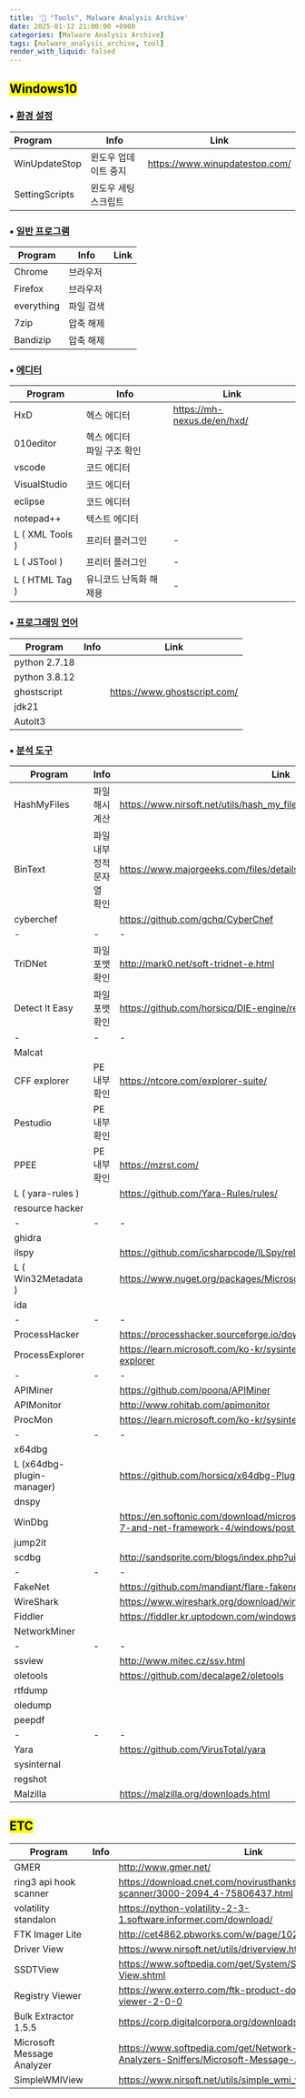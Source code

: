 ```yaml
---
title: '📑 "Tools", Malware Analysis Archive'
date: 2025-01-12 21:00:00 +0900
categories: [Malware Analysis Archive]
tags: [malware_analysis_archive, tool]
render_with_liquid: falsed
---
```


## <mark> Windows10</mark> 

### ▪ <u>환경 설정</u>

| Program        | Info                 | Link                           |
| :------------- | -------------------- | ------------------------------ |
| WinUpdateStop  | 윈도우 업데이트 중지 | https://www.winupdatestop.com/ |
| SettingScripts | 윈도우 세팅 스크립트 |                                |



### ▪ <u>일반 프로그램</u>

| Program    | Info      | Link |
| ---------- | --------- | ---- |
| Chrome     | 브라우저  |      |
| Firefox    | 브라우저  |      |
| everything | 파일 검색 |      |
| 7zip       | 압축 해제 |      |
| Bandizip   | 압축 해제 |      |



### ▪ <u>에디터</u>

| Program         | Info                            | Link                        |
| --------------- | ------------------------------- | --------------------------- |
| HxD             | 헥스 에디터                     | https://mh-nexus.de/en/hxd/ |
| 010editor       | 헥스 에디터<br />파일 구조 확인 |                             |
| vscode          | 코드 에디터                     |                             |
| VisualStudio    | 코드 에디터                     |                             |
| eclipse         | 코드 에디터                     |                             |
| notepad++       | 텍스트 에디터                   |                             |
| L ( XML Tools ) | 프리터 플러그인                 | -                           |
| L ( JSTool )    | 프리터 플러그인                 | -                           |
| L ( HTML Tag )  | 유니코드 난독화 해제용          | -                           |



### ▪ <u>프로그래밍 언어</u>

| Program       | Info | Link                         |
| ------------- | ---- | ---------------------------- |
| python 2.7.18 |      |                              |
| python 3.8.12 |      |                              |
| ghostscript   |      | https://www.ghostscript.com/ |
| jdk21         |      |                              |
| AutoIt3       |      |                              |



### ▪ <u>분석 도구</u>

| Program                   | Info                       | Link                                                         |
| ------------------------- | -------------------------- | ------------------------------------------------------------ |
| HashMyFiles               | 파일 해시 계산             | https://www.nirsoft.net/utils/hash_my_files.html#google_vignette |
| BinText                   | 파일 내부 정적 문자열 확인 | https://www.majorgeeks.com/files/details/bintext.html        |
| cyberchef                 |                            | https://github.com/gchq/CyberChef                            |
| -                         | -                          | -                                                            |
| TriDNet                   | 파일 포맷 확인             | http://mark0.net/soft-tridnet-e.html                         |
| Detect It Easy            | 파일 포맷 확인             | https://github.com/horsicq/DIE-engine/releases               |
| -                         | -                          | -                                                            |
| Malcat                    |                            |                                                              |
| CFF explorer              | PE 내부 확인               | https://ntcore.com/explorer-suite/                           |
| Pestudio                  | PE 내부 확인               |                                                              |
| PPEE                      | PE 내부 확인               | https://mzrst.com/                                           |
| L ( yara-rules )          |                            | https://github.com/Yara-Rules/rules/                         |
| resource hacker           |                            |                                                              |
| -                         | -                          | -                                                            |
| ghidra                    |                            |                                                              |
| ilspy                     |                            | https://github.com/icsharpcode/ILSpy/releases                |
| L ( Win32Metadata )       |                            | https://www.nuget.org/packages/Microsoft.Windows.SDK.Win32Metadata/ |
| ida                       |                            |                                                              |
| -                         | -                          | -                                                            |
| ProcessHacker             |                            | https://processhacker.sourceforge.io/downloads.php           |
| ProcessExplorer           |                            | https://learn.microsoft.com/ko-kr/sysinternals/downloads/process-explorer |
| -                         | -                          | -                                                            |
| APIMiner                  |                            | https://github.com/poona/APIMiner                            |
| APIMonitor                |                            | http://www.rohitab.com/apimonitor                            |
| ProcMon                   |                            | https://learn.microsoft.com/ko-kr/sysinternals/downloads/procmon |
| -                         | -                          | -                                                            |
| x64dbg                    |                            |                                                              |
| L (x64dbg-plugin-manager) |                            | https://github.com/horsicq/x64dbg-Plugin-Manager             |
| dnspy                     |                            |                                                              |
| WinDbg                    |                            | https://en.softonic.com/download/microsoft-windows-sdk-for-windows-7-and-net-framework-4/windows/post-download |
| jump2it                   |                            |                                                              |
| scdbg                     |                            | http://sandsprite.com/blogs/index.php?uid=7&pid=152          |
| -                         | -                          | -                                                            |
| FakeNet                   |                            | https://github.com/mandiant/flare-fakenet-ng                 |
| WireShark                 |                            | https://www.wireshark.org/download/win32/                    |
| Fiddler                   |                            | https://fiddler.kr.uptodown.com/windows/download             |
| NetworkMiner              |                            |                                                              |
| -                         | -                          | -                                                            |
| ssview                    |                            | http://www.mitec.cz/ssv.html                                 |
| oletools                  |                            | https://github.com/decalage2/oletools                        |
| rtfdump                   |                            |                                                              |
| oledump                   |                            |                                                              |
| peepdf                    |                            |                                                              |
| -                         | -                          | -                                                            |
| Yara                      |                            | https://github.com/VirusTotal/yara                           |
| sysinternal               |                            |                                                              |
| regshot                   |                            |                                                              |
| Malzilla                  |                            | https://malzilla.org/downloads.html                          |



## <mark>ETC</mark> 

| Program                    | Info | Link                                                         |
| -------------------------- | ---- | ------------------------------------------------------------ |
| GMER                       |      | http://www.gmer.net/                                         |
| ring3 api hook scanner     |      | https://download.cnet.com/novirusthanks-ring3-api-hook-scanner/3000-2094_4-75806437.html |
| volatility standalon       |      | https://python-volatility-2-3-1.software.informer.com/download/ |
| FTK Imager Lite            |      | http://cet4862.pbworks.com/w/page/102548419/FTK_Imager       |
| Driver View                |      | https://www.nirsoft.net/utils/driverview.html                |
| SSDTView                   |      | https://www.softpedia.com/get/System/System-Info/SSDT-View.shtml |
| Registry Viewer            |      | https://www.exterro.com/ftk-product-downloads/registry-viewer-2-0-0 |
| Bulk Extractor 1.5.5       |      | https://corp.digitalcorpora.org/downloads/bulk_extractor/    |
| Microsoft Message Analyzer |      | https://www.softpedia.com/get/Network-Tools/Protocol-Analyzers-Sniffers/Microsoft-Message-Analyzer.shtml |
| SimpleWMIView              |      | https://www.nirsoft.net/utils/simple_wmi_view.html           |
